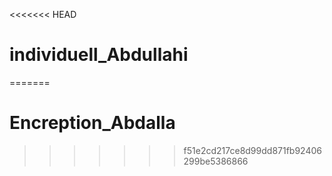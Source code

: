 <<<<<<< HEAD
# individuell_Abdullahi
=======
# Encreption_Abdalla
>>>>>>> f51e2cd217ce8d99dd871fb92406299be5386866

